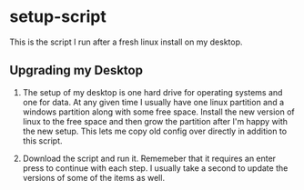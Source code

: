 setup-script
============

This is the script I run after a fresh linux install on my desktop.

Upgrading my Desktop
--------------------

1. The setup of my desktop is one hard drive for operating systems and one for data. At any given time I usually have one linux partition and a windows partition along with some free space. Install the new version of linux to the free space and then grow the partition after I'm happy with the new setup. This lets me copy old config over directly in addition to this script.

2. Download the script and run it. Rememeber that it requires an enter press to continue with each step. I usually take a second to update the versions of some of the items as well.
